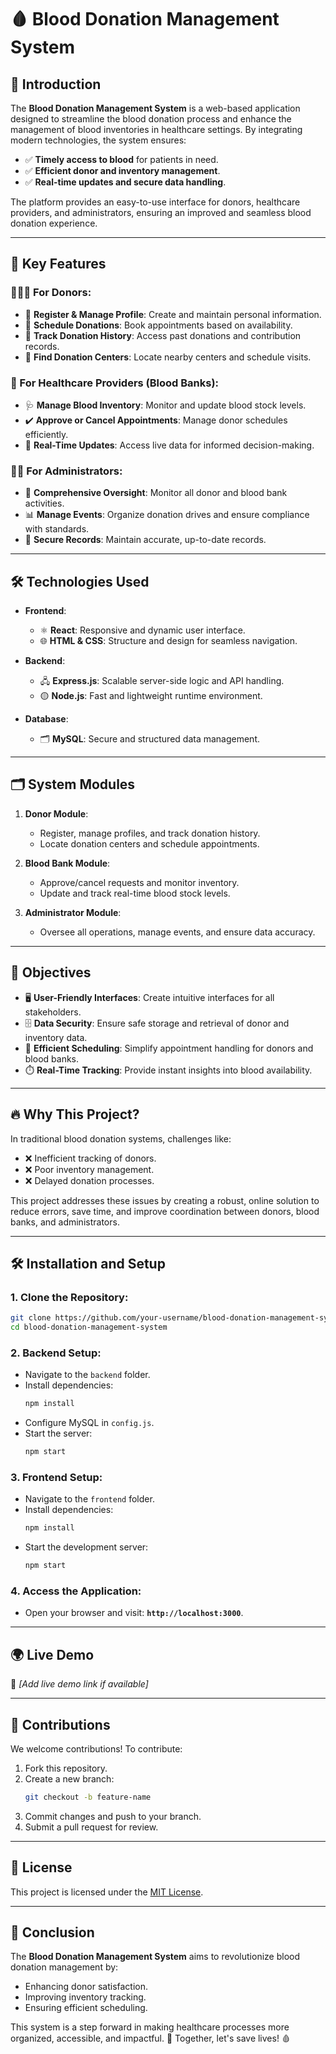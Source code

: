 # 🩸 Blood Donation Management System  

## 🚀 Introduction  
The **Blood Donation Management System** is a web-based application designed to streamline the blood donation process and enhance the management of blood inventories in healthcare settings. By integrating modern technologies, the system ensures:  
- ✅ **Timely access to blood** for patients in need.  
- ✅ **Efficient donor and inventory management**.  
- ✅ **Real-time updates and secure data handling**.  

The platform provides an easy-to-use interface for donors, healthcare providers, and administrators, ensuring an improved and seamless blood donation experience.  

---

## 🌟 Key Features  
### 🧑‍🤝‍🧑 For Donors:  
- 📝 **Register & Manage Profile**: Create and maintain personal information.  
- 📅 **Schedule Donations**: Book appointments based on availability.  
- 📜 **Track Donation History**: Access past donations and contribution records.  
- 📍 **Find Donation Centers**: Locate nearby centers and schedule visits.  

### 🏥 For Healthcare Providers (Blood Banks):  
- 🩺 **Manage Blood Inventory**: Monitor and update blood stock levels.  
- ✔️ **Approve or Cancel Appointments**: Manage donor schedules efficiently.  
- 🔄 **Real-Time Updates**: Access live data for informed decision-making.  

### 👩‍💻 For Administrators:  
- 📂 **Comprehensive Oversight**: Monitor all donor and blood bank activities.  
- 📊 **Manage Events**: Organize donation drives and ensure compliance with standards.  
- 🔐 **Secure Records**: Maintain accurate, up-to-date records.  

---

## 🛠️ Technologies Used  
- **Frontend**:  
  - ⚛️ **React**: Responsive and dynamic user interface.  
  - 🌐 **HTML & CSS**: Structure and design for seamless navigation.  

- **Backend**:  
  - 🖧 **Express.js**: Scalable server-side logic and API handling.  
  - 🟡 **Node.js**: Fast and lightweight runtime environment.  

- **Database**:  
  - 🗂️ **MySQL**: Secure and structured data management.  

---

## 🗂️ System Modules  
1. **Donor Module**:  
   - Register, manage profiles, and track donation history.  
   - Locate donation centers and schedule appointments.  

2. **Blood Bank Module**:  
   - Approve/cancel requests and monitor inventory.  
   - Update and track real-time blood stock levels.  

3. **Administrator Module**:  
   - Oversee all operations, manage events, and ensure data accuracy.  

---

## 🎯 Objectives  
- 🖥️ **User-Friendly Interfaces**: Create intuitive interfaces for all stakeholders.  
- 🗄️ **Data Security**: Ensure safe storage and retrieval of donor and inventory data.  
- 📅 **Efficient Scheduling**: Simplify appointment handling for donors and blood banks.  
- ⏱️ **Real-Time Tracking**: Provide instant insights into blood availability.  

---

## 🔥 Why This Project?  
In traditional blood donation systems, challenges like:  
- ❌ Inefficient tracking of donors.  
- ❌ Poor inventory management.  
- ❌ Delayed donation processes.  

This project addresses these issues by creating a robust, online solution to reduce errors, save time, and improve coordination between donors, blood banks, and administrators.  

---

## 🛠️ Installation and Setup  

### 1. Clone the Repository:  
```bash  
git clone https://github.com/your-username/blood-donation-management-system.git  
cd blood-donation-management-system  
```  

### 2. Backend Setup:  
- Navigate to the `backend` folder.  
- Install dependencies:  
  ```bash  
  npm install  
  ```  
- Configure MySQL in `config.js`.  
- Start the server:  
  ```bash  
  npm start  
  ```  

### 3. Frontend Setup:  
- Navigate to the `frontend` folder.  
- Install dependencies:  
  ```bash  
  npm install  
  ```  
- Start the development server:  
  ```bash  
  npm start  
  ```  

### 4. Access the Application:  
- Open your browser and visit: **`http://localhost:3000`**.  

---

## 🌍 Live Demo  
🚀 *[Add live demo link if available]*  

---

## 🤝 Contributions  
We welcome contributions! To contribute:  
1. Fork this repository.  
2. Create a new branch:  
   ```bash  
   git checkout -b feature-name  
   ```  
3. Commit changes and push to your branch.  
4. Submit a pull request for review.  

---

## 📜 License  
This project is licensed under the [MIT License](LICENSE).  

---

## 🎉 Conclusion  
The **Blood Donation Management System** aims to revolutionize blood donation management by:  
- Enhancing donor satisfaction.  
- Improving inventory tracking.  
- Ensuring efficient scheduling.  

This system is a step forward in making healthcare processes more organized, accessible, and impactful. 🌟 Together, let's save lives! 🩸
